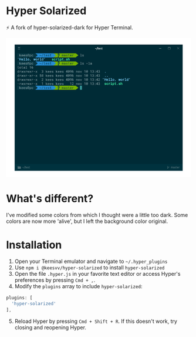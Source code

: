 # Hyper Solarized

⚡ A fork of hyper-solarized-dark for Hyper Terminal.

![Screenshot](img/screenshots/screenshot.png)

# What's different?
I've modified some colors from which I thought were a little too dark. Some colors are now more 'alive', but I left the background color original.

# Installation
1. Open your Terminal emulator and navigate to `~/.hyper_plugins`
2. Use `npm i @keesvv/hyper-solarized` to install `hyper-solarized`
3. Open the file `.hyper.js` in your favorite text editor or access Hyper's preferences by pressing `Cmd + ,`.
4. Modify the `plugins` array to include `hyper-solarized`:  

  ```js
  plugins: [  
    'hyper-solarized'  
  ],
  ```

5. Reload Hyper by pressing `Cmd + Shift + R`. If this doesn't work, try closing and reopening Hyper.
